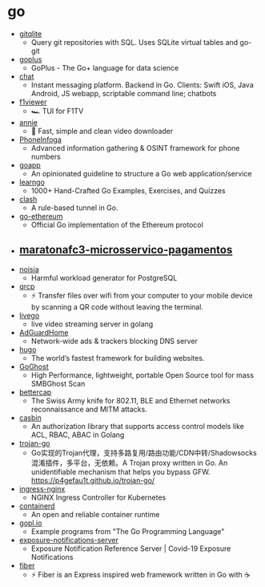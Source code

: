 # go
- [gitqlite](https://github.com/augmentable-dev/gitqlite)
  - Query git repositories with SQL. Uses SQLite virtual tables and go-git
- [goplus](https://github.com/qiniu/goplus)
  - GoPlus - The Go+ language for data science
- [chat](https://github.com/tinode/chat)
  - Instant messaging platform. Backend in Go. Clients: Swift iOS, Java Android, JS webapp, scriptable command line; chatbots
- [f1viewer](https://github.com/SoMuchForSubtlety/f1viewer)
  - 🏎️ TUI for F1TV
- [annie](https://github.com/iawia002/annie)
  - 👾 Fast, simple and clean video downloader
- [PhoneInfoga](https://github.com/sundowndev/PhoneInfoga)
  - Advanced information gathering & OSINT framework for phone numbers
- [goapp](https://github.com/bnkamalesh/goapp)
  - An opinionated guideline to structure a Go web application/service
- [learngo](https://github.com/inancgumus/learngo)
  - 1000+ Hand-Crafted Go Examples, Exercises, and Quizzes
- [clash](https://github.com/Dreamacro/clash)
  - A rule-based tunnel in Go.
- [go-ethereum](https://github.com/ethereum/go-ethereum)
  - Official Go implementation of the Ethereum protocol
- [maratonafc3-microsservico-pagamentos](https://github.com/codeedu/maratonafc3-microsservico-pagamentos)
  - 
- [noisia](https://github.com/lesovsky/noisia)
  - Harmful workload generator for PostgreSQL
- [qrcp](https://github.com/claudiodangelis/qrcp)
  - ⚡ Transfer files over wifi from your computer to your mobile device by scanning a QR code without leaving the terminal.
- [livego](https://github.com/gwuhaolin/livego)
  - live video streaming server in golang
- [AdGuardHome](https://github.com/AdguardTeam/AdGuardHome)
  - Network-wide ads & trackers blocking DNS server
- [hugo](https://github.com/gohugoio/hugo)
  - The world’s fastest framework for building websites.
- [GoGhost](https://github.com/deepsecurity-pe/GoGhost)
  - High Performance, lightweight, portable Open Source tool for mass SMBGhost Scan
- [bettercap](https://github.com/bettercap/bettercap)
  - The Swiss Army knife for 802.11, BLE and Ethernet networks reconnaissance and MITM attacks.
- [casbin](https://github.com/casbin/casbin)
  - An authorization library that supports access control models like ACL, RBAC, ABAC in Golang
- [trojan-go](https://github.com/p4gefau1t/trojan-go)
  - Go实现的Trojan代理，支持多路复用/路由功能/CDN中转/Shadowsocks混淆插件，多平台，无依赖。A Trojan proxy written in Go. An unidentifiable mechanism that helps you bypass GFW. https://p4gefau1t.github.io/trojan-go/
- [ingress-nginx](https://github.com/kubernetes/ingress-nginx)
  - NGINX Ingress Controller for Kubernetes
- [containerd](https://github.com/containerd/containerd)
  - An open and reliable container runtime
- [gopl.io](https://github.com/adonovan/gopl.io)
  - Example programs from "The Go Programming Language"
- [exposure-notifications-server](https://github.com/google/exposure-notifications-server)
  - Exposure Notification Reference Server | Covid-19 Exposure Notifications
- [fiber](https://github.com/gofiber/fiber)
  - ⚡️ Fiber is an Express inspired web framework written in Go with ☕️

